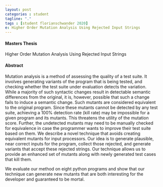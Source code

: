 ```yaml
---
layout: post
categories : student
tagline: "."
tags : [student florianschwander 2020]
e: Higher Order Mutation Analysis Using Rejected Input Strings
---
```


#### Masters Thesis

Higher Order Mutation Analysis Using Rejected Input Strings

#### Abstract


Mutation analysis is a method of assessing the quality of a test suite. It involves generating variants of the program that is being tested, and checking whether the test suite under evaluation detects the variation. While a majority of such syntactic changes result in detectable semantic differences from the original, it is, however, possible that such a change fails to induce a semantic change. Such mutants are considered equivalent to the original program. Since these mutants cannot be detected by any test suite, achieving a 100% detection rate (kill rate) may be impossible for a given program and its mutants. This threatens the utility of the mutation score. Further, the undetected mutants may need to be manually checked for equivalence in case the programmer wants to improve their test suite based on them.
We describe a novel technique that avoids creating equivalent mutants for input processors. Our idea is to generate plausible, near correct inputs for the program, collect those rejected, and generate variants that accept these rejected strings. Our technique allows us to provide an enhanced set of mutants along with newly generated test cases that kill them.

We evaluate our method on eight python programs and show that our technique can generate new mutants that are both interesting for the developer and guaranteed to be mortal.
